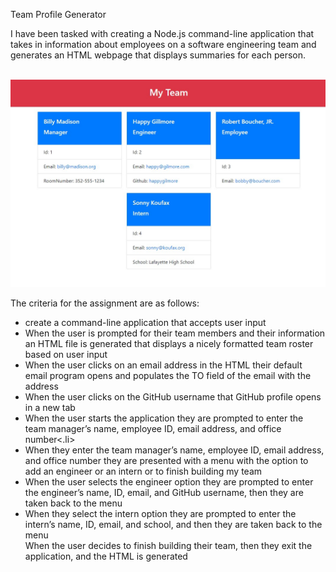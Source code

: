 Team Profile Generator

I have been tasked with creating a Node.js command-line application that takes in information about employees on a software engineering team and generates an HTML webpage that displays summaries for each person.
<br />
<br />

<img src="https://github.com/Mike-Lane/team_profile_generator/blob/main/assets/img/Screenshot.jpg?raw=true" />

The criteria for the assignment are as follows:
<ul>
  <li>create a command-line application that accepts user input</li>
  <li>When the user is prompted for their team members and their information an HTML file is generated that displays a nicely formatted team roster based on user input</li>
  <li>When the user clicks on an email address in the HTML their default email program opens and populates the TO field of the email with the address</li>
  <li>When the user clicks on the GitHub username that GitHub profile opens in a new tab</li>
  <li>When the user starts the application they are prompted to enter the team manager’s name, employee ID, email address, and office number<.li>
  <li>When they enter the team manager’s name, employee ID, email address, and office number they are presented with a menu with the option to add an engineer or an intern or to finish building my team</li>
  <li>When the user selects the engineer option they are prompted to enter the engineer’s name, ID, email, and GitHub username, then they are taken back to the menu</li>
  <li>When they select the intern option they are prompted to enter the intern’s name, ID, email, and school, and then they are taken back to the menu</li>
  When the user decides to finish building their team, then they exit the application, and the HTML is generated</li>
</ul>
